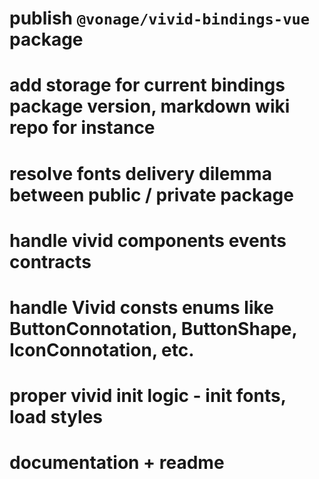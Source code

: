 # publish `@vonage/vivid-bindings-vue` package
# add storage for current bindings package version, markdown wiki repo for instance
# resolve fonts delivery dilemma between public / private package
# handle vivid components events contracts
# handle Vivid consts enums like ButtonConnotation, ButtonShape, IconConnotation, etc.
# proper vivid init logic - init fonts, load styles
# documentation + readme